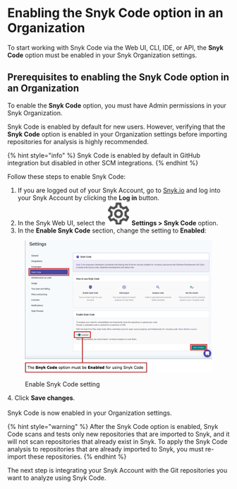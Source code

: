# Enabling the Snyk Code option in an Organization

To start working with Snyk Code via the Web UI, CLI, IDE, or API, the **Snyk Code** option must be enabled in your Snyk Organization settings.

## Prerequisites to enabling the Snyk Code option in an Organization

To enable the **Snyk Code** option, you must have Admin permissions in your Snyk Organization.

Snyk Code is enabled by default for new users. However, verifying that the **Snyk Code** option is enabled in your Organization settings before importing repositories for analysis is highly recommended.

{% hint style="info" %}
Snyk Code is enabled by default in GitHub integration but disabled in other SCM integrations.
{% endhint %}

Follow these steps to enable Snyk Code:

1. If you are logged out of your Snyk Account, go to [Snyk.io](http://snyk.io) and log into your Snyk Account by clicking the **Log in** button.
2. In the Snyk Web UI, select the <img src="../../../../.gitbook/assets/Org Settings button - Icon (1) (1) (1) (1) (1) (1) (1) (1) (1) (1) (1) (1) (1) (1) (1) (1) (1) (1) (1) (1) (1) (1) (1) (1) (1) (1) (1) (1) (1) (1) (1) (1) (1) (1) (1) (1) (1) (1) (1) (1) (1) (1) (1) (1) (1) (1) (1) (1) (1) (1) (1) (1) (6).png" alt="Settings icon" data-size="line"> **Settings > Snyk Code** option.
3. In the **Enable Snyk Code** section, change the setting to **Enabled**:

<figure><img src="../../../../.gitbook/assets/image (358).png" alt="Enable Snyk Code setting"><figcaption><p>Enable Snyk Code setting</p></figcaption></figure>

4\. Click **Save changes**.\
\
Snyk Code is now enabled in your Organization settings.

{% hint style="warning" %}
After the Snyk Code option is enabled, Snyk Code scans and tests only new repositories that are imported to Snyk, and it will not scan repositories that already exist in Snyk. To apply the Snyk Code analysis to repositories that are already imported to Snyk, you must re-import these repositories.
{% endhint %}

The next step is integrating your Snyk Account with the Git repositories you want to analyze using Snyk Code.
